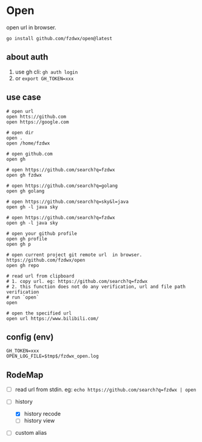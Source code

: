 # Open

open url in browser.

```shell
go install github.com/fzdwx/open@latest 
```

## about auth

1. use gh cli: `gh auth login`
2. or `export GH_TOKEN=xxx`

## use case

```shell
# open url
open htts://github.com
open https://google.com

# open dir
open . 
open /home/fzdwx

# open github.com
open gh   

# open https://github.com/search?q=fzdwx
open gh fzdwx

# open https://github.com/search?q=golang
open gh golang

# open https://github.com/search?q=sky&l=java
open gh -l java sky

# open https://github.com/search?q=fzdwx
open gh -l java sky 

# open your github profile
open gh profile
open gh p

# open current project git remote url  in browser. https://github.com/fzdwx/open
open gh repo

# read url from clipboard
# 1. copy url. eg: https://github.com/search?q=fzdwx
# 2. this function does not do any verification, url and file path verification
# run `open`
open 

# open the specified url
open url https://www.bilibili.com/
```

## config (env)

```
GH_TOKEN=xxx
OPEN_LOG_FILE=$tmp$/fzdwx_open.log
``` 

## RodeMap

- [ ] read url from stdin. eg: `echo https://github.com/search?q=fzdwx | open`
- [ ] history
    - [x] history recode
    - [ ] history view
- [ ] custom alias


